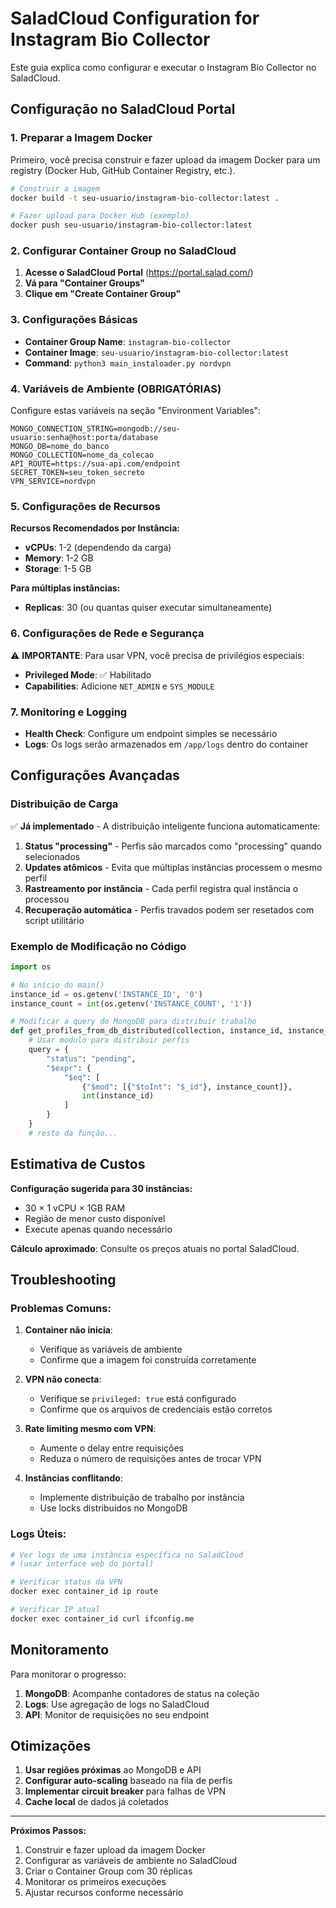 # SaladCloud Configuration for Instagram Bio Collector

Este guia explica como configurar e executar o Instagram Bio Collector no SaladCloud.

## Configuração no SaladCloud Portal

### 1. Preparar a Imagem Docker

Primeiro, você precisa construir e fazer upload da imagem Docker para um registry (Docker Hub, GitHub Container Registry, etc.).

```bash
# Construir a imagem
docker build -t seu-usuario/instagram-bio-collector:latest .

# Fazer upload para Docker Hub (exemplo)
docker push seu-usuario/instagram-bio-collector:latest
```

### 2. Configurar Container Group no SaladCloud

1. **Acesse o SaladCloud Portal** (https://portal.salad.com/)
2. **Vá para "Container Groups"**
3. **Clique em "Create Container Group"**

### 3. Configurações Básicas

- **Container Group Name**: `instagram-bio-collector`
- **Container Image**: `seu-usuario/instagram-bio-collector:latest`
- **Command**: `python3 main_instaloader.py nordvpn`

### 4. Variáveis de Ambiente (OBRIGATÓRIAS)

Configure estas variáveis na seção "Environment Variables":

```
MONGO_CONNECTION_STRING=mongodb://seu-usuario:senha@host:porta/database
MONGO_DB=nome_do_banco
MONGO_COLLECTION=nome_da_colecao
API_ROUTE=https://sua-api.com/endpoint
SECRET_TOKEN=seu_token_secreto
VPN_SERVICE=nordvpn
```

### 5. Configurações de Recursos

**Recursos Recomendados por Instância:**
- **vCPUs**: 1-2 (dependendo da carga)
- **Memory**: 1-2 GB
- **Storage**: 1-5 GB

**Para múltiplas instâncias:**
- **Replicas**: 30 (ou quantas quiser executar simultaneamente)

### 6. Configurações de Rede e Segurança

⚠️ **IMPORTANTE**: Para usar VPN, você precisa de privilégios especiais:

- **Privileged Mode**: ✅ Habilitado
- **Capabilities**: Adicione `NET_ADMIN` e `SYS_MODULE`

### 7. Monitoring e Logging

- **Health Check**: Configure um endpoint simples se necessário
- **Logs**: Os logs serão armazenados em `/app/logs` dentro do container

## Configurações Avançadas

### Distribuição de Carga

✅ **Já implementado** - A distribuição inteligente funciona automaticamente:

1. **Status "processing"** - Perfis são marcados como "processing" quando selecionados
2. **Updates atômicos** - Evita que múltiplas instâncias processem o mesmo perfil  
3. **Rastreamento por instância** - Cada perfil registra qual instância o processou
4. **Recuperação automática** - Perfis travados podem ser resetados com script utilitário

### Exemplo de Modificação no Código

```python
import os

# No início do main()
instance_id = os.getenv('INSTANCE_ID', '0')
instance_count = int(os.getenv('INSTANCE_COUNT', '1'))

# Modificar a query do MongoDB para distribuir trabalho
def get_profiles_from_db_distributed(collection, instance_id, instance_count, log):
    # Usar modulo para distribuir perfis
    query = {
        "status": "pending",
        "$expr": {
            "$eq": [
                {"$mod": [{"$toInt": "$_id"}, instance_count]},
                int(instance_id)
            ]
        }
    }
    # resto da função...
```

## Estimativa de Custos

**Configuração sugerida para 30 instâncias:**
- 30 × 1 vCPU × 1GB RAM
- Região de menor custo disponível
- Execute apenas quando necessário

**Cálculo aproximado**: Consulte os preços atuais no portal SaladCloud.

## Troubleshooting

### Problemas Comuns:

1. **Container não inicia**:
   - Verifique as variáveis de ambiente
   - Confirme que a imagem foi construída corretamente

2. **VPN não conecta**:
   - Verifique se `privileged: true` está configurado
   - Confirme que os arquivos de credenciais estão corretos

3. **Rate limiting mesmo com VPN**:
   - Aumente o delay entre requisições
   - Reduza o número de requisições antes de trocar VPN

4. **Instâncias conflitando**:
   - Implemente distribuição de trabalho por instância
   - Use locks distribuídos no MongoDB

### Logs Úteis:

```bash
# Ver logs de uma instância específica no SaladCloud
# (usar interface web do portal)

# Verificar status da VPN
docker exec container_id ip route

# Verificar IP atual
docker exec container_id curl ifconfig.me
```

## Monitoramento

Para monitorar o progresso:

1. **MongoDB**: Acompanhe contadores de status na coleção
2. **Logs**: Use agregação de logs no SaladCloud
3. **API**: Monitor de requisições no seu endpoint

## Otimizações

1. **Usar regiões próximas** ao MongoDB e API
2. **Configurar auto-scaling** baseado na fila de perfis
3. **Implementar circuit breaker** para falhas de VPN
4. **Cache local** de dados já coletados

---

**Próximos Passos:**
1. Construir e fazer upload da imagem Docker
2. Configurar as variáveis de ambiente no SaladCloud
3. Criar o Container Group com 30 réplicas
4. Monitorar os primeiros execuções
5. Ajustar recursos conforme necessário